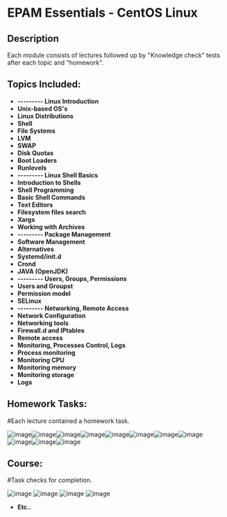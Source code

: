 <h1>EPAM Essentials - CentOS Linux</h1>

<h2>Description</h2>
Each module consists of lectures followed up by "Knowledge check" tests after each topic and "homework".
<br />


<h2>Topics Included:</h2>

- <b>--------- Linux Introduction</b>
- <b>Unix-based OS's</b> 
- <b>Linux Distributions</b>
- <b>Shell</b> 
- <b>File Systems</b>
- <b>LVM</b> 
- <b>SWAP</b>
- <b>Disk Quotas</b> 
- <b>Boot Loaders</b>
- <b>Runlevels</b> 
- <b>--------- Linux Shell Basics </b>
- <b>Introduction to Shells</b>
- <b>Shell Programming</b>
- <b>Basic Shell Commands</b>
- <b>Text Editors</b>
- <b>Filesystem files search</b>
- <b>Xargs</b>
- <b>Working with Archives</b>
- <b>--------- Package Management </b>
- <b>Software Management</b>
- <b>Alternatives</b>
- <b>Systemd/init.d</b>
- <b>Crond</b>
- <b>JAVA (OpenJDK)</b>
- <b>--------- Users, Groups, Permissions </b>
- <b>Users and Groupst</b>
- <b>Permission model</b>
- <b>SELinux</b>
- <b>--------- Networking, Remote Access </b>
- <b>Network Configuration</b>
- <b>Networking tools</b>
- <b>Firewall.d and IPtables</b>
- <b>Remote access</b>
- <b>Monitoring, Processes Control, Logs</b>
- <b>Process monitoring</b>
- <b>Monitoring CPU</b>
- <b>Monitoring memory</b>
- <b>Monitoring storage</b>
- <b>Logs</b>




<h2> Homework Tasks: </h2>

#Each lecture contained a homework task.

![image](https://github.com/DomasMas0303/Linux-Fundamentals/assets/125759458/aa8cde57-aa5e-429c-9fb8-b85b988659ff)![image](https://github.com/DomasMas0303/Linux-Fundamentals/assets/125759458/54be3434-fee2-4ade-a206-577df659a8ff)![image](https://github.com/DomasMas0303/Linux-Fundamentals/assets/125759458/12e4411f-d8e8-4abf-ba63-e83e0daa33b5)![image](https://github.com/DomasMas0303/Linux-Fundamentals/assets/125759458/4ffd1384-9b61-4eac-856e-f084c170e014)![image](https://github.com/DomasMas0303/Linux-Fundamentals/assets/125759458/def6dca1-5f10-40a3-af9c-07890eb132d3)![image](https://github.com/DomasMas0303/Linux-Fundamentals/assets/125759458/b280f102-1596-4caa-a81a-151224ee4ed4)![image](https://github.com/DomasMas0303/Linux-Fundamentals/assets/125759458/5dc28091-dd7a-48de-8b26-c4fc6d785dc2)![image](https://github.com/DomasMas0303/Linux-Fundamentals/assets/125759458/98f77488-de81-4c55-a38b-6e387f73bd88)![image](https://github.com/DomasMas0303/Linux-Fundamentals/assets/125759458/b3def084-9fe8-4fcc-9c55-f172cb731c79)![image](https://github.com/DomasMas0303/Linux-Fundamentals/assets/125759458/a3789972-a371-4b73-8973-816ab800c766)![image](https://github.com/DomasMas0303/Linux-Fundamentals/assets/125759458/7676e330-16b3-4904-898e-568cb5f1f4e9)



<h2>Course:</h2>

#Task checks for completion.

![image](https://github.com/DomasMas0303/Linux-Fundamentals/assets/125759458/7fbccf14-9fb2-4677-9ea7-6d6d5a954eb6)
![image](https://github.com/DomasMas0303/Linux-Fundamentals/assets/125759458/f5fefd4a-11c6-4fc4-af37-17a68b934102)
![image](https://github.com/DomasMas0303/Linux-Fundamentals/assets/125759458/91d06b4f-d06a-4eee-b961-97f56a74d1e1)
![image](https://github.com/DomasMas0303/Linux-Fundamentals/assets/125759458/7b3885d7-2dbb-494d-85f1-1094a33891c6)

- <b>Etc..</b>











